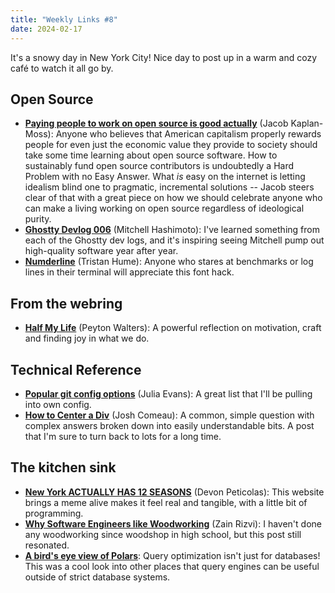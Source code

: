 ```yaml
---
title: "Weekly Links #8"
date: 2024-02-17
---
```


It's a snowy day in New York City! Nice day to post up in a warm and cozy café to watch it
all go by.

## Open Source

- [**Paying people to work on open source is good
  actually**](https://jacobian.org/2024/feb/16/paying-maintainers-is-good/) (Jacob
  Kaplan-Moss): Anyone who believes that American capitalism properly rewards people for
  even just the economic value they provide to society should take some time learning
  about open source software. How to sustainably fund open source contributors is
  undoubtedly a Hard Problem with no Easy Answer. What _is_ easy on the internet is
  letting idealism blind one to pragmatic, incremental solutions -- Jacob steers clear of
  that with a great piece on how we should celebrate anyone who can make a living working
  on open source regardless of ideological purity.
- [**Ghostty Devlog 006**](https://mitchellh.com/writing/ghostty-devlog-006) (Mitchell
  Hashimoto): I've learned something from each of the Ghostty dev logs, and it's inspiring
  seeing Mitchell pump out high-quality software year after year.
- [**Numderline**](https://thume.ca/numderline/) (Tristan Hume): Anyone who stares at
  benchmarks or log lines in their terminal will appreciate this font hack.

## From the webring
- **[Half My Life](https://pawa.lt/posts/2024/02/half-my-life/)** (Peyton Walters): A
  powerful reflection on motivation, craft and finding joy in what we do.

## Technical Reference

- [**Popular git config
  options**](https://jvns.ca/blog/2024/02/16/popular-git-config-options/) (Julia Evans): A
  great list that I'll be pulling into own config.
- [**How to Center a Div**](https://www.joshwcomeau.com/css/center-a-div/) (Josh Comeau):
  A common, simple question with complex answers broken down into easily understandable
  bits. A post that I'm sure to turn back to lots for a long time.

## The kitchen sink

- [**New York ACTUALLY HAS 12 SEASONS**](https://12seasons.nyc) (Devon Peticolas): This
  website brings a meme alive makes it feel real and tangible, with a little bit of
  programming.
- [**Why Software Engineers like
  Woodworking**](https://www.zainrizvi.io/blog/why-software-engineers-like-woodworking/)
  (Zain Rizvi): I haven't done any woodworking since woodshop in high school, but this
  post still resonated. 
- [**A bird's eye view of Polars**](https://pola.rs/posts/polars_birds_eye_view/): Query
  optimization isn't just for databases! This was a cool look into other places that query
  engines can be useful outside of strict database systems.

